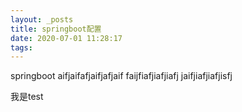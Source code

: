 ```yaml
---
layout: _posts
title: springboot配置
date: 2020-07-01 11:28:17
tags:
---
```

springboot
aifjaifafjaifjafjaif
faijfiafjiafjiafj
jaifjiafjiafjisfj
<!-- more -->
我是test